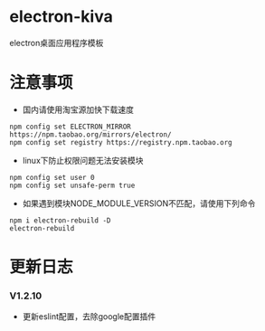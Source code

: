 # electron-kiva

electron桌面应用程序模板

# 注意事项

- 国内请使用淘宝源加快下载速度

```
npm config set ELECTRON_MIRROR https://npm.taobao.org/mirrors/electron/
npm config set registry https://registry.npm.taobao.org
```

- linux下防止权限问题无法安装模块

```
npm config set user 0
npm config set unsafe-perm true
```

- 如果遇到模块NODE_MODULE_VERSION不匹配，请使用下列命令

```
npm i electron-rebuild -D
electron-rebuild
```

# 更新日志

### V1.2.10

- 更新eslint配置，去除google配置插件
